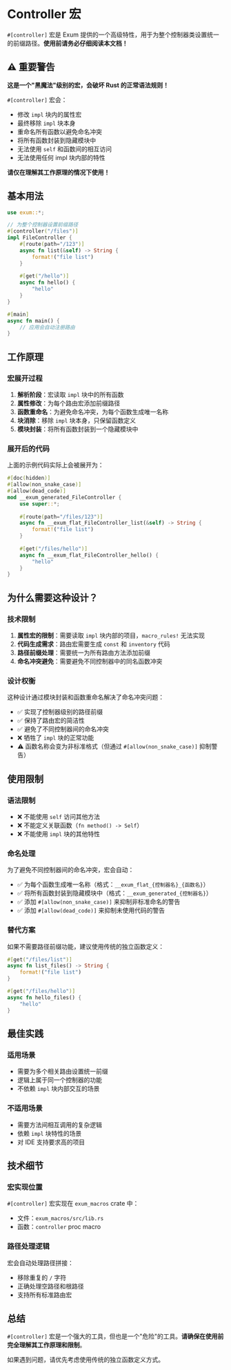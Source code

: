 # Controller 宏

`#[controller]` 宏是 Exum 提供的一个高级特性，用于为整个控制器类设置统一的前缀路径。**使用前请务必仔细阅读本文档！**

## ⚠️ 重要警告

**这是一个"黑魔法"级别的宏，会破坏 Rust 的正常语法规则！**

`#[controller]` 宏会：
- 修改 `impl` 块内的属性宏
- 最终移除 `impl` 块本身
- 重命名所有函数以避免命名冲突
- 将所有函数封装到隐藏模块中
- 无法使用 `self` 和函数间的相互访问
- 无法使用任何 impl 块内部的特性

**请仅在理解其工作原理的情况下使用！**

## 基本用法

```rust
use exum::*;

// 为整个控制器设置前缀路径
#[controller("/files")]
impl FileController {
    #[route(path="/123")]
    async fn list(&self) -> String {
        format!("file list")
    }
    
    #[get("/hello")]
    async fn hello() {
        "hello"
    }
}

#[main]
async fn main() {
    // 应用会自动注册路由
}
```

## 工作原理

### 宏展开过程

1. **解析阶段**：宏读取 `impl` 块中的所有函数
2. **属性修改**：为每个路由宏添加前缀路径
3. **函数重命名**：为避免命名冲突，为每个函数生成唯一名称
4. **块消除**：移除 `impl` 块本身，只保留函数定义
5. **模块封装**：将所有函数封装到一个隐藏模块中

### 展开后的代码

上面的示例代码实际上会被展开为：

```rust
#[doc(hidden)]
#[allow(non_snake_case)]
#[allow(dead_code)]
mod __exum_generated_FileController {
    use super::*;
    
    #[route(path="/files/123")]
    async fn __exum_flat_FileController_list(&self) -> String {
        format!("file list")
    }
    
    #[get("/files/hello")]
    async fn __exum_flat_FileController_hello() {
        "hello"
    }
}
```

## 为什么需要这种设计？

### 技术限制

1. **属性宏的限制**：需要读取 `impl` 块内部的项目，`macro_rules!` 无法实现
2. **代码生成需求**：路由宏需要生成 `const` 和 `inventory` 代码
3. **路径前缀处理**：需要统一为所有路由方法添加前缀
4. **命名冲突避免**：需要避免不同控制器中的同名函数冲突

### 设计权衡

这种设计通过模块封装和函数重命名解决了命名冲突问题：
- ✅ 实现了控制器级别的路径前缀
- ✅ 保持了路由宏的简洁性
- ✅ 避免了不同控制器间的命名冲突
- ❌ 牺牲了 `impl` 块的正常功能
- ⚠️ 函数名称会变为非标准格式（但通过 `#[allow(non_snake_case)]` 抑制警告）

## 使用限制

### 语法限制

- ❌ 不能使用 `self` 访问其他方法
- ❌ 不能定义关联函数（`fn method() -> Self`）
- ❌ 不能使用 `impl` 块的其他特性

### 命名处理

为了避免不同控制器间的命名冲突，宏会自动：
- ✅ 为每个函数生成唯一名称（格式：`__exum_flat_{控制器名}_{函数名}`）
- ✅ 将所有函数封装到隐藏模块中（格式：`__exum_generated_{控制器名}`）
- ✅ 添加 `#[allow(non_snake_case)]` 来抑制非标准命名的警告
- ✅ 添加 `#[allow(dead_code)]` 来抑制未使用代码的警告

### 替代方案

如果不需要路径前缀功能，建议使用传统的独立函数定义：

```rust
#[get("/files/list")]
async fn list_files() -> String {
    format!("file list")
}

#[get("/files/hello")]
async fn hello_files() {
    "hello"
}
```

## 最佳实践

### 适用场景

- 需要为多个相关路由设置统一前缀
- 逻辑上属于同一个控制器的功能
- 不依赖 `impl` 块内部交互的场景

### 不适用场景

- 需要方法间相互调用的复杂逻辑
- 依赖 `impl` 块特性的场景
- 对 IDE 支持要求高的项目

## 技术细节

### 宏实现位置

`#[controller]` 宏实现在 `exum_macros` crate 中：
- 文件：`exum_macros/src/lib.rs`
- 函数：`controller` proc macro

### 路径处理逻辑

宏会自动处理路径拼接：
- 移除重复的 `/` 字符
- 正确处理空路径和根路径
- 支持所有标准路由宏

## 总结

`#[controller]` 宏是一个强大的工具，但也是一个"危险"的工具。**请确保在使用前完全理解其工作原理和限制**。

如果遇到问题，请优先考虑使用传统的独立函数定义方式。